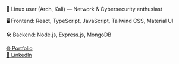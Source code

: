 🐧 Linux user (Arch, Kali) — Network & Cybersecurity enthusiast

🖥️ Frontend: React, TypeScript, JavaScript, Tailwind CSS, Material UI

🛠️ Backend: Node.js, Express.js, MongoDB

[🌐 Portfolio](https://crgavilanportafolio.vercel.app/)  
[💼 LinkedIn](https://www.linkedin.com/in/tu-usuario)  
